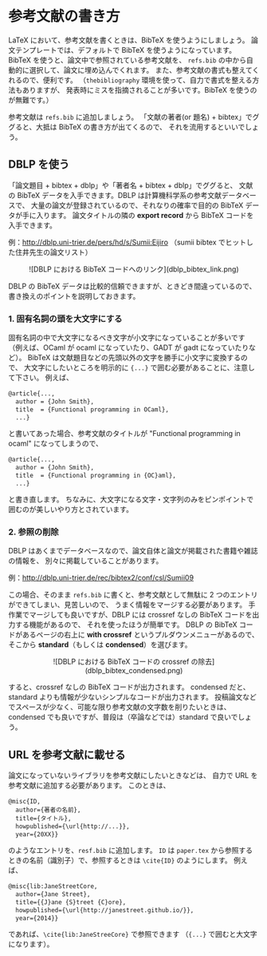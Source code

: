 # 参考文献の書き方

LaTeX において、参考文献を書くときは、BibTeX を使うようにしましょう。
論文テンプレートでは、デフォルトで BibTeX を使うようになっています。
BibTeX を使うと、論文中で参照されている参考文献を、
`refs.bib` の中から自動的に選択して、論文に埋め込んでくれます。
また、参考文献の書式も整えてくれるので、便利です。
（`thebibliography` 環境を使って、自力で書式を整える方法もありますが、
発表時にミスを指摘されることが多いです。BibTeX を使うのが無難です。）

参考文献は `refs.bib` に追加しましょう。
「文献の著者(or 題名) + bibtex」でググると、大抵は BibTeX の書き方が出てくるので、
それを流用するといいでしょう。

## DBLP を使う

「論文題目 + bibtex + dblp」や「著者名 + bibtex + dblp」でググると、
文献の BibTeX データを入手できます。DBLP は計算機科学系の参考文献データベースで、
大量の論文が登録されているので、それなりの確率で目的の BibTeX データが手に入ります。
論文タイトルの隣の **export record** から BibTeX コードを入手できます。

例：http://dblp.uni-trier.de/pers/hd/s/Sumii:Eijiro （sumii bibtex でヒットした住井先生の論文リスト）

<center>![DBLP における BibTeX コードへのリンク](dblp_bibtex_link.png)</center>

DBLP の BibTeX データは比較的信頼できますが、ときどき間違っているので、
書き換えのポイントを説明しておきます。

### 1. 固有名詞の頭を大文字にする

固有名詞の中で大文字になるべき文字が小文字になっていることが多いです
（例えば、OCaml が ocaml になっていたり、GADT が gadt になっていたりなど）。
BibTeX は文献題目などの先頭以外の文字を勝手に小文字に変換するので、
大文字にしたいところを明示的に `{...}` で囲む必要があることに、注意して下さい。
例えば、

    @article{...,
      author = {John Smith},
      title  = {Functional programming in OCaml},
      ...}

と書いてあった場合、参考文献のタイトルが "Functional programming in ocaml" になってしまうので、

    @article{...,
      author = {John Smith},
      title  = {Functional programming in {OC}aml},
      ...}

と書き直します。
ちなみに、大文字になる文字・文字列のみをピンポイントで囲むのが美しいやり方とされています。

### 2. 参照の削除

DBLP はあくまでデータベースなので、論文自体と論文が掲載された書籍や雑誌の情報を、
別々に掲載していることがあります。

例：http://dblp.uni-trier.de/rec/bibtex2/conf/csl/Sumii09

この場合、そのまま `refs.bib` に書くと、参考文献として無駄に 2 つのエントリができてしまい、見苦しいので、
うまく情報をマージする必要があります。
手作業でマージしても良いですが、DBLP には crossref なしの BibTeX コードを出力する機能があるので、
それを使ったほうが簡単です。
DBLP の BibTeX コードがあるページの右上に **with crossref** というプルダウンメニューがあるので、
そこから **standard**（もしくは **condensed**）を選びます。

<center>![DBLP における BibTeX コードの crossref の除去](dblp_bibtex_condensed.png)</center>

すると、crossref なしの BibTeX コードが出力されます。
condensed だと、standard よりも情報が少ないシンプルなコードが出力されます。
投稿論文などでスペースが少なく、可能な限り参考文献の文字数を削りたいときは、
condensed でも良いですが、普段は（卒論などでは）standard で良いでしょう。

## URL を参考文献に載せる

論文になっていないライブラリを参考文献にしたいときなどは、
自力で URL を参考文献に追加する必要があります。
このときは、

    @misc{ID,
      author={著者の名前},
      title={タイトル},
      howpublished={\url{http://...}},
      year={20XX}}

のようなエントリを、`resf.bib` に追加します。
`ID` は `paper.tex` から参照するときの名前（識別子）で、参照するときは `\cite{ID}` のようにします。
例えば、

    @misc{lib:JaneStreetCore,
      author={Jane Street},
      title={{J}ane {S}treet {C}ore},
      howpublished={\url{http://janestreet.github.io/}},
      year={2014}}

であれば、`\cite{lib:JaneStreeCore}` で参照できます
（`{...}` で囲むと大文字になります）。

